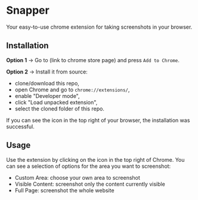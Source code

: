# Snapper

Your easy-to-use chrome extension for taking screenshots in your browser.

## Installation

**Option 1** -> Go to (link to chrome store page) and press `Add to Chrome`.

**Option 2** -> Install it from source:

- clone/download this repo,
- open Chrome and go to `chrome://extensions/`,
- enable "Developer mode",
- click "Load unpacked extension",
- select the cloned folder of this repo.

If you can see the icon in the top right of your browser, the installation was successful.

## Usage

Use the extension by clicking on the icon in the top right of Chrome. You can see a selection of options for
the area you want to screenshot:

- Custom Area: choose your own area to screenshot
- Visible Content: screenshot only the content currently visible
- Full Page: screenshot the whole website
